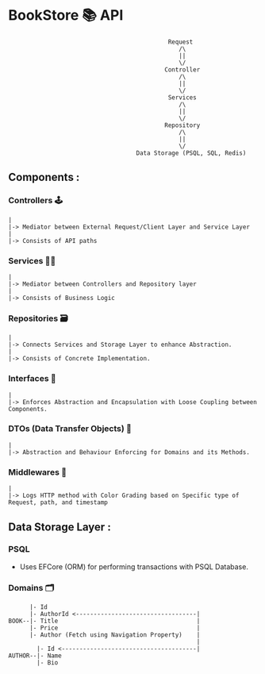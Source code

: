 # BookStore 📚 API

                                                 Request
                                                    /\
                                                    ||
                                                    \/
                                                Controller
                                                    /\
                                                    ||
                                                    \/
                                                 Services
                                                    /\
                                                    ||
                                                    \/
                                                Repository
                                                    /\
                                                    ||
                                                    \/
                                        Data Storage (PSQL, SQL, Redis)


## Components :

### Controllers 🕹️
    |
    |-> Mediator between External Request/Client Layer and Service Layer
    |
    |-> Consists of API paths

### Services 👨‍🔧
    |
    |-> Mediator between Controllers and Repository layer
    |
    |-> Consists of Business Logic

### Repositories 🗃️
    |
    |-> Connects Services and Storage Layer to enhance Abstraction.
    |
    |-> Consists of Concrete Implementation.

### Interfaces 🧩
    |
    |-> Enforces Abstraction and Encapsulation with Loose Coupling between Components.

### DTOs (Data Transfer Objects) 🔁
    |
    |-> Abstraction and Behaviour Enforcing for Domains and its Methods.

### Middlewares 🌉
    |
    |-> Logs HTTP method with Color Grading based on Specific type of Request, path, and timestamp 

## Data Storage Layer :

### PSQL 
* Uses EFCore (ORM) for performing transactions with PSQL Database.

### Domains 🗂️

          |- Id 
          |- AuthorId <----------------------------------|   
    BOOK--|- Title                                       |
          |- Price                                       |
          |- Author (Fetch using Navigation Property)    |
                                                         |
            |- Id <--------------------------------------|
    AUTHOR--|- Name                                      
            |- Bio                                       


